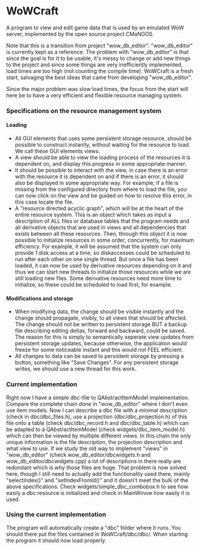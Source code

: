 # WoWCraft
A program to view and edit game data that is used by an emulated WoW server, implemented by the open source project CMaNGOS. 

Note that this is a transition from project "wow_db_editor". "wow_db_editor" is currently kept as a reference. The problem with "wow_db_editor" is that since the goal is for it to be usable, it's messy to change or add new things to the project and since some things are very inefficiently implemented, load times are too high (not counting the compile time). WoWCraft is a fresh start, salvaging the best ideas that came from developing "wow_db_editor".

Since the major problem was slow load times, the focus from the start will here be to have a very efficient and flexible resource managing system.

### Specifications on the resource management system
#### Loading
- All GUI elements that uses some persistent storage resource, should be possible to construct instantly, without waiting for the resource to load. We call these GUI elements views.
- A view should be able to view the loading process of the resources it is dependent on, and display this progress in some appropriate manner.
- It should be possible to interact with the view, in case there is an error with the resource it is dependent on and if there is an error, it should also be displayed in some appropriate way. For example, if a file is missing from the configured directory from where to load the file, you can now click on the view and be guided on how to resolve this error, in this case locate the file.
- A "resource directed acyclic graph", which will be at the heart of the entire resource system. This is an object which takes as input a description of ALL files or database tables that the program needs and all derivative objects that are used in views and all dependencies that exists between all these resources. Then, through this object it is now possible to initialize resources in some order, concurrently, for maximum efficiency. For example, it will be assumed that the system can only provide 1 disk access at a time, so diskaccesses could be scheduled to run after each other on one single thread. But once a file has been loaded, it can now be used by derivative resources depending on it and thus we can start new threads to initialize those resources while we are still loading new files. Some derivative resources need more time to initialize, so these could be scheduled to load first, for example.
#### Modifications and storage
- When modifying data, the change should be visible instantly and the change should propagate, visibly, to all views that should be affected. The change should not be written to persistent storage BUT a backup file describing editing deltas, forward and backward, could be saved. The reason for this is simply to semantically seperate view updates from persistent storage updates, because otherwise, the application would freeze for some noticeable instant and this would not FEEL efficient.
- All changes to data can be saved to persistent storage by pressing a button, something like "Save Changes". For any persistent storage writes, we should use a new thread for this work.

### Current implementation
Right now I have a simple dbc-file to QAbstractItemModel implementation. Compare the complete chain done in "wow_db_editor" where I don't even use item models. Now I can describe a dbc file with a minimal description (check in dbc/dbc_files.h), use a projection (dbc/dbc_projection.h) of this file onto a table (check dbc/dbc_record.h and dbc/dbc_table.h) which can be adapted to a QAbstractItemModel (check widgets/dbc_item_model.h) which can then be viewed by multiple different views. In this chain the only unique information is the file description, the projection description and what view to use. If we study the old way to implement "views" in "wow_db_editor" (check wow_db_editor/dbcwidgets.h and wow_db_editor/dbcwidgets.cpp) a lot of descriptions in there really are redundant which is why those files are huge. That problem is now solved here, though I still need to actually add the functionality used there, mainly "selectIndex()" and "setIndexFromId()" and it doesn't meet the bulk of the above specifications.
Check widgets/simple_dbc_combobox.h to see how easily a dbc resource is initialized and check in MainWinow how easily it is used.

### Using the current implementation
The program will automatically create a "dbc" folder where it runs. You should there put the files contained in WoWCraft/dbc/dbc/. When starting the program it should now load properly.
